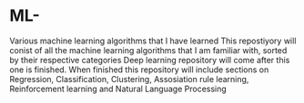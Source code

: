 # ML-
Various machine learning algorithms that I have learned
This repostiyory will conist of all the machine learning algorithms that I am familiar with, sorted by their respective categories
Deep learning repository will come after this one is finished.
When finished this repository will include sections on Regression, Classification, Clustering, Assosiation rule learning, Reinforcement 
learning and Natural Language Processing
